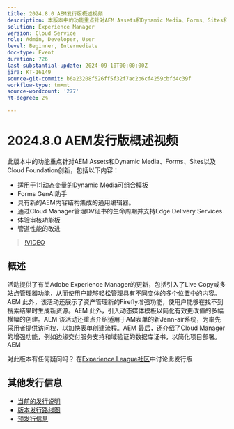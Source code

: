 ```yaml
---
title: 2024.8.0 AEM发行版概述视频
description: 本版本中的功能重点针对AEM Assets和Dynamic Media、Forms、Sites和Cloud Foundation创新，包括以下内容：适用于1:1动态变体的Dynamic Media可组合模板Forms GenAI助手通用编辑器与新的AEM内容结构集成​管理DV证书的生命周期并通过Cloud Manager支持Edge Delivery Services体验审核功能板改进管道性能
solution: Experience Manager
version: Cloud Service
role: Admin, Developer, User
level: Beginner, Intermediate
doc-type: Event
duration: 726
last-substantial-update: 2024-09-10T00:00:00Z
jira: KT-16149
source-git-commit: b6a23208f526ff5f32f7ac2b6cf4259cbfd4c39f
workflow-type: tm+mt
source-wordcount: '277'
ht-degree: 2%

---
```



# 2024.8.0 AEM发行版概述视频

此版本中的功能重点针对AEM Assets和Dynamic Media、Forms、Sites以及Cloud Foundation创新，包括以下内容：

* 适用于1:1动态变量的Dynamic Media可组合模板
* Forms GenAI助手
* 具有新的AEM内容结构集成的通用编辑器&#x200B;。
* 通过Cloud Manager管理DV证书的生命周期并支持Edge Delivery Services
* 体验审核功能板
* 管道性能的改进

>[!VIDEO](https://video.tv.adobe.com/v/3433381/?learn=on)

## 概述

活动提供了有关Adobe Experience Manager的更新，包括引入了Live Copy或多站点管理器功能，从而使用户能够轻松管理具有不同变体的多个位置中的内容。&#x200B;AEM 此外，该活动还展示了资产管理新的Firefly增强功能，使用户能够在找不到搜索结果时生成新资源。&#x200B;AEM 此外，引入动态媒体模板以简化有效更改值的多幅横幅的创建。&#x200B;AEM 该活动还重点介绍适用于AM表单的新Jenn-air系统，为率先采用者提供访问权，以加快表单创建流程。&#x200B;AEM 最后，还介绍了Cloud Manager的增强功能，例如边缘交付服务支持和域验证的数据库证书，以简化项目部署。&#x200B;AEM

对此版本有任何疑问吗？  在[Experience League社区](https://adobe.ly/4egoWgm)中讨论此发行版

## 其他发行信息

* [当前的发行说明](https://experienceleague.adobe.com/docs/experience-manager-cloud-service/content/release-notes/home.html?lang=zh-Hans)
* [版本发行路线图](https://experienceleague.adobe.com/docs/experience-manager-release-information/aem-release-updates/update-releases-roadmap.html?lang=zh-Hans)
* [预发行信息](https://experienceleague.adobe.com/docs/experience-manager-cloud-service/content/release-notes/prerelease.html)





